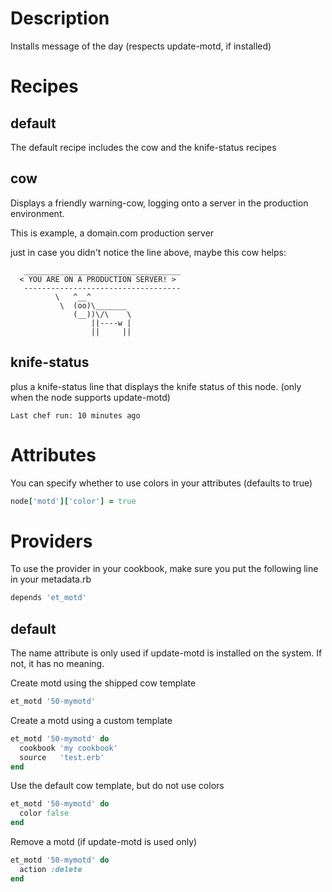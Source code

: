 # Description

Installs message of the day (respects update-motd, if installed)

# Recipes

## default

The default recipe includes the cow and the knife-status recipes

## cow

Displays a friendly warning-cow, logging onto a server in the production environment.

  This is example, a domain.com production server

  just in case you didn't notice the line above, maybe this cow helps:

```
   ___________________________________
  < YOU ARE ON A PRODUCTION SERVER! >
   -----------------------------------
          \   ^__^
           \  (oo)\_______
              (__))\/\    \
                  ||----w |
                  ||     ||
```

## knife-status

plus a knife-status line that displays the knife status of this node. (only when the node supports update-motd)

```
Last chef run: 10 minutes ago
```

# Attributes

You can specify whether to use colors in your attributes (defaults to true)

```ruby
node['motd']['color'] = true
```


# Providers

To use the provider in your cookbook, make sure you put the following line in your metadata.rb

```ruby
depends 'et_motd'
```

## default

The name attribute is only used if update-motd is installed on the system.
If not, it has no meaning.

Create motd using the shipped cow template

```ruby
et_motd '50-mymotd'
```

Create a motd using a custom template

```ruby
et_motd '50-mymotd' do
  cookbook 'my cookbook'
  source   'test.erb'
end
```

Use the default cow template, but do not use colors

```ruby
et_motd '50-mymotd' do
  color false
end
```

Remove a motd (if update-motd is used only)

```ruby
et_motd '50-mymotd' do
  action :delete
end
```
